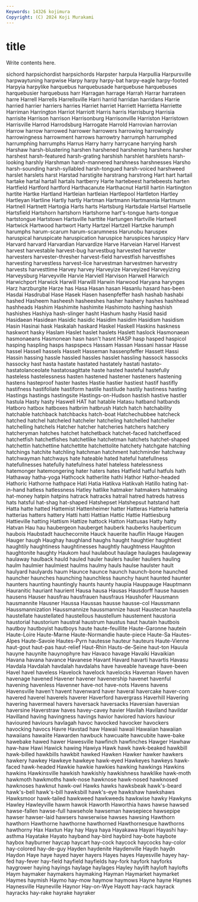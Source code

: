 ```yaml
---
Keywords: 14326 kojimura
Copyright: (C) 2024 Koji Murakami
---
```


# title

Write contents here.



sichord harpsichordist harpsichords Harpster harpula
Harpullia Harpursville harpwaytuning harpwise Harpy harpy harpy-bat harpy-eagle harpy-footed Harpyia
harpylike harquebus harquebusade harquebuse harquebuses harquebusier harquebuss harr Harragan harrage
Harrah Harrar harrateen harre Harrell Harrells Harrellsville Harri harrid harridan
harridans Harrie harried harrier harriers harries Harriet harriet Harriett Harrietta
Harriette Harriman Harrington Harriot Harriott Harris harris Harrisburg Harrisia harrisite
Harrison harrison Harrisonburg Harrisonville Harriston Harristown Harrisville Harrod Harrodsburg Harrogate
Harrold Harrovian harrovian Harrow harrow harrowed harrower harrowers harrowing harrowingly
harrowingness harrowment harrows harrowtry harrumph harrumphed harrumphing harrumphs Harrus Harry
harry harrycane harrying harsh Harshaw harsh-blustering harshen harshened harshening harshens
harsher harshest harsh-featured harsh-grating harshish harshlet harshlets harsh-looking harshly Harshman
harsh-mannered harshness harshnesses Harsho harsh-sounding harsh-syllabled harsh-tongued harsh-voiced harshweed harslet
harslets harst Harstad harstigite harstrang harstrong Hart hart hartail hartake
hartal hartall hartals hartberry Harte hartebeest hartebeests harten Hartfield Hartford
hartford Harthacanute Harthacnut Hartill hartin Hartington hartite Hartke Hartland Hartleian
hartleian Hartlepool Hartleton Hartley Hartleyan Hartline Hartly hartly Hartman Hartmann
Hartmannia Hartmunn Hartnell Hartnett Hartogia Harts harts Hartsburg Hartsdale Hartsel
Hartselle Hartsfield Hartshorn hartshorn Hartshorne hart's-tongue harts-tongue hartstongue Hartstown Hartsville
harttite Hartungen Hartville Hartwell Hartwick Hartwood hartwort Harty Hartzel Hartzell
Hartzke harumph harumphs harum-scarum harum-scarumness Harunobu haruspex haruspical haruspicate haruspication
haruspice haruspices haruspicy Harv Harvard harvard Harvardian Harvardize Harve Harveian
Harvel Harvest harvest harvestable harvest-bug harvestbug harvested harvester harvesters harvester-thresher
harvest-field harvestfish harvestfishes harvesting harvestless harvest-lice harvestman harvestmen harvestry harvests
harvesttime Harvey harvey Harveyize Harveyized Harveyizing Harveysburg Harveyville Harvie Harviell
Harvison Harwell Harwich Harwichport Harwick Harwill Harwilll Harwin Harwood Haryana
harynges Harz harzburgite Harze has Hasa Hasan hasan Hasanlu hasard
has-been Hasdai Hasdrubal Hase Hasek Hasen hasenpfeffer hash hashab hashabi
hashed Hasheem hasheesh hasheeshes hasher hashery hashes hashhead hashheads Hashim
Hashimite hashimite Hashimoto hashing hashish hashishes Hashiya hash-slinger hasht Hashum
hashy Hasid hasid Hasidaean Hasidean Hasidic hasidic Hasidim hasidim Hasidism
hasidism Hasin Hasinai hask Haskalah haskard Haskel Haskell Haskins haskness
haskwort hasky Haslam Haslet haslet haslets Haslett haslock Hasmonaean hasmonaeans
Hasmonean hasn hasn't hasnt HASP hasp hasped haspicol hasping haspling
hasps haspspecs Hassam Hassan Hassani hassar Hasse hassel Hassell hassels
Hasselt Hasseman hassenpfeffer Hassett Hassi Hassin hassing hassle hassled hassles
hasslet hassling hassock hassocks hassocky hast hasta hastate hastated hastately
hastati hastato- hastatolanceolate hastatosagittate haste hasted hasteful hastefully hasteless hastelessness
hasten hastened hastener hasteners hastening hastens hasteproof haster hastes Hastie
hastier hastiest hastif hastifly hastifness hastifoliate hastiform hastile hastilude hastily
hastiness hasting Hastings hastings hastingsite Hastings-on-Hudson hastish hastive hastler hastula
Hasty hasty Haswell HAT hat hatable Hatasu hatband hatbands Hatboro
hatbox hatboxes hatbrim hatbrush Hatch hatch hatchability hatchable hatchback hatchbacks
hatch-boat Hatchechubbee hatcheck hatched hatchel hatcheled hatcheler hatcheling hatchelled hatcheller
hatchelling hatchels Hatcher hatcher hatcheries hatchers hatchery hatcheryman hatches hatchet
hatchetback hatchet-faced hatchetfaced hatchetfish hatchetfishes hatchetlike hatchetman hatchets hatchet-shaped hatchettin
hatchettine hatchettite hatchettolite hatchety hatchgate hatching hatchings hatchite hatchling hatchman
hatchment hatchminder hatchway hatchwayman hatchways hate hateable hated hateful hatefullness
hatefullnesses hatefully hatefulness hatel hateless hatelessness hatemonger hatemongering hater haters
hates Hatfield hatful hatfuls hath Hathaway hatha-yoga Hathcock hatherlite hathi
Hathor Hathor-headed Hathoric Hathorne hathpace Hati Hatia Hatikva Hatikvah Hatillo
hating hat-in-hand hatless hatlessness Hatley hatlike hatmaker hatmakers hatmaking hat-money
hatpin hatpins hatrack hatracks hatrail hatred hatreds hatress hats hatsful
hat-shag hat-shaped Hatshepset Hatshepsut hatstand hatt Hatta hatte hatted Hattemist
Hattenheimer hatter Hatteras Hatteria hatteria hatterias hatters hattery Hatti hatti
Hattian Hattic Hattie Hattiesburg Hattieville hatting Hattism Hattize hattock Hatton
Hattusas Hatty hatty Hatvan Hau hau haubergeon hauberget hauberk hauberks
hauberticum haubois Haubstadt hauchecornite Hauck hauerite hauflin Hauge Haugen Hauger
haugh Haughay haughland haughs haught haughtier haughtiest haughtily haughtiness haughtinesses
haughtly haughtness Haughton haughtonite haughty Haukom haul haulabout haulage haulages
haulageway haulaway haulback hauld hauled hauler haulers haulier hauliers hauling
haulm haulmier haulmiest haulms haulmy hauls haulse haulster hault haulyard
haulyards haum Haunce haunce haunch haunch-bone haunched hauncher haunches haunching
haunchless haunchy haunt haunted haunter haunters haunting hauntingly haunts haunty
haupia Hauppauge Hauptmann Hauranitic hauriant haurient Hausa hausa Hausas Hausdorff
hause hausen hausens Hauser hausfrau hausfrauen hausfraus Haushofer Hausmann hausmannite
Hausner Haussa Haussas hausse hausse-col Haussmann Haussmannization Haussmannize haussmannize haust
Haustecan haustella haustellate haustellated haustellous haustellum haustement haustoria haustorial haustorium
haustral haustrum haustus haut hautain hautbois hautboy hautboyist hautboys haute
haute-feuillite Haute-Garonne hautein Haute-Loire Haute-Marne Haute-Normandie haute-piece Haute-Sa Hautes-Alpes Haute-Savoie
Hautes-Pyrn hautesse hauteur hauteurs Haute-Vienne haut-gout haut-pas haut-relief Haut-Rhin Hauts-de-Seine
haut-ton Hauula hauyne hauynite hauynophyre hav Havaco havage Havaiki Havaikian
Havana havana havance Havanese Havant Havard havarti havartis Havasu Havdala
Havdalah havdalah havdalahs have haveable haveage have-been Havel havel haveless
Havelock havelock havelocks Haveman Haven haven havenage havened Havener havener
havenership havenet havenful havening havenless Havenner have-not have-nots Havens havens
Havensville haven't havent havenward haver haveral havercake haver-corn havered haverel
haverels haverer Haverford havergrass Haverhill Havering havering havermeal havers haversack
haversacks Haversian haversian haversine Haverstraw haves havey-cavey havier Havilah Haviland
havildar Havilland having havingness havings havior haviored haviors haviour havioured
haviours havlagah havoc havocked havocker havockers havocking havocs Havre Havstad
haw Hawaii hawaii Hawaiian hawaiian hawaiians hawaiite Hawarden hawbuck hawcuaite
hawcubite hawe-bake hawebake hawed hawer Hawesville hawfinch hawfinches Hawger Hawhaw
haw-haw Hawi Hawick hawing Hawiya Hawk hawk hawk-beaked hawkbill hawk-billed
hawkbills hawkbit hawked Hawken Hawker hawker hawkers hawkery hawkey Hawkeye
hawkeye hawk-eyed Hawkeyes hawkeys hawk-faced hawk-headed Hawkie hawkie hawkies hawking
hawkings Hawkins hawkins Hawkinsville hawkish hawkishly hawkishness hawklike hawk-moth hawkmoth
hawkmoths hawk-nose hawknose hawk-nosed hawknosed hawknoses hawknut hawk-owl Hawks hawks
hawksbeak hawk's-beard hawk's-bell hawk's-bill hawksbill hawk's-eye hawkshaw hawkshaws Hawksmoor hawk-tailed
hawkweed hawkweeds hawkwise hawky Hawkyns Hawley Hawleyville hawm hawok Haworth
Haworthia haws hawse hawsed hawse-fallen hawse-full hawsehole hawseman hawsepiece hawsepipe
hawser hawser-laid hawsers hawserwise hawses hawsing Hawthorn hawthorn Hawthorne hawthorne
hawthorned Hawthornesque hawthorns hawthorny Hax Haxtun Hay hay Haya haya
Hayakawa Hayari Hayashi hay-asthma Hayatake Hayato hayband hay-bird haybird hay-bote
haybote haybox hayburner haycap haycart hay-cock haycock haycocks hay-color hay-colored
hay-de-guy Hayden haydenite Haydenville Haydn haydn Haydon Haye haye hayed
hayer hayers Hayes hayes Hayesville hayey hay-fed hay-fever hay-field hayfield
hayfields hay-fork hayfork hayforks haygrower haying hayings haylage haylages Hayley
haylift hayloft haylofts Haym haymaker haymakers haymaking Hayman Haymarket haymarket
Haymes haymish Haymo hay-mow haymow haymows Hayne hayne Haynes Haynesville
Hayneville Haynor Hay-on-Wye Hayott hay-rack hayrack hayracks hay-rake hayrake hayraker
